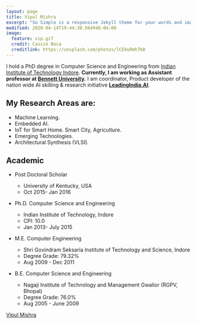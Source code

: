 ```yaml
---
layout: page
title: Vipul Mishra
excerpt: "So Simple is a responsive Jekyll theme for your words and images."
modified: 2020-04-14T19:44:38.564948-04:00
image:
  feature: vip.gif
  credit: Cassie Boca
  creditlink: https://unsplash.com/photos/lCE9uRmh7b8
---
```

I hold a PhD degree in Computer Science and Engineering from [Indian Institute of Technology Indore](https://iiti.ac.in/). **Currently, I am working as Assistant professor at [Bennett University](https://www.bennett.edu.in/).** I am coordinator, Product developer of the nation wide AI skilling & research initiative **[LeadingIndia.AI](https://www.leadingindia.ai/)**.

## My Research Areas are:

* Machine Learning.
* Embedded AI.
* IoT for Smart Home. Smart City, Agriculture.
* Emerging Technologies.
* Architectural Synthesis (VLSI).

## Academic

* Post Doctoral Scholar
  * University of Kentucky, USA
  * Oct 2015- Jan 2016
  
* Ph.D. Computer Science and Engineering
  * Indian Institute of Technology, Indore
  * CPI: 10.0
  * Jan 2013- July 2015
  
* M.E. Computer Engineering
  * Shri Govindram Seksaria Institute of Technology and Science, Indore
  * Degree Grade: 79.32%
  * Aug 2009 - Dec 2011
  
* B.E. Computer Science and Engineering
  * Nagaji Institute of Technology and Management Gwalior (RGPV, Bhopal)
  * Degree Grade: 76.0%
  * Aug 2005 - June 2009
 

<a markdown="0" href="https://www.bennett.edu.in/faculties/dr-vipul-kumar-mishra/" class="btn">Vipul Mishra</a>

[^1]: Example: *domain.com/category-name/post-title*
